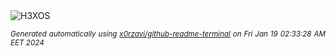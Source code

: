 <div align="justify">
<picture>
    <source media="(prefers-color-scheme: dark)" srcset="https://i.ibb.co/8gj5BDV/output-gif.gif">
    <source media="(prefers-color-scheme: light)" srcset="https://i.ibb.co/8gj5BDV/output-gif.gif">
    <img alt="H3XOS" src="https://i.ibb.co/8gj5BDV/output-gif.gif">
</picture>

<sub><i>Generated automatically using [x0rzavi/github-readme-terminal](https://github.com/x0rzavi/github-readme-terminal) on Fri Jan 19 02:33:28 AM EET 2024</i></sub>
</div>